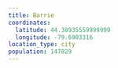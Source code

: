 ```yaml
---
title: Barrie
coordinates:
  latitude: 44.38935559999999
  longitude: -79.6903316
location_type: city
population: 147829
---
```


